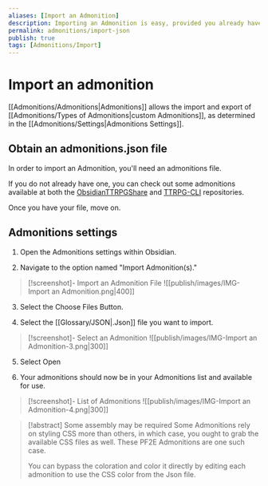 ```yaml
---
aliases: [Import an Admonition]
description: Importing an Admonition is easy, provided you already have a .json
permalink: admonitions/import-json
publish: true
tags: [Admonitions/Import]
---
```


# Import an admonition

[[Admonitions/Admonitions|Admonitions]] allows the import and export of [[Admonitions/Types of Admonitions|custom Admonitions]], as determined in the [[Admonitions/Settings|Admonitions Settings]].

## Obtain an admonitions.json file

In order to import an Admonition, you'll need an admonitions file. 

If you do not already have one, you can check out some admonitions available at both the [ObsidianTTRPGShare](https://github.com/Obsidian-TTRPG-Community/ObsidianTTRPGShare "Github") and [TTRPG-CLI](https://github.com/ebullient/ttrpg-convert-cli/tree/main/examples "Github") repositories.

Once you have your file, move on.

## Admonitions settings

1. Open the Admonitions settings within Obsidian.

2. Navigate to the option named "Import Admonition(s)."

> [!screenshot]- Import an Admonition File
>![[publish/images/IMG-Import an Admonition.png|400]]

3. Select the Choose Files Button.

4. Select the [[Glossary/JSON|.Json]] file you want to import.

> [!screenshot]-  Select an Admonition
> ![[publish/images/IMG-Import an Admonition-3.png|300]]

5. Select Open

6. Your admonitions should now be in your Admonitions list and available for use.

> [!screenshot]- List of Admonitions
> ![[publish/images/IMG-Import an Admonition-4.png|300]]



> [!abstract] Some assembly may be required
> Some Admonitions rely on styling CSS more than others, in which case, you ought to grab the available CSS files as well. These PF2E Admonitions are one such case.
> 
> You can bypass the coloration and color it directly by editing each admonition to use the CSS color from the Json file. 